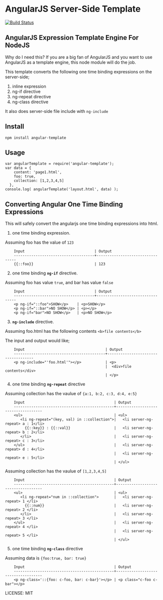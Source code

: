 AngularJS Server-Side Template
==============================

[![Build Status](https://travis-ci.org/allenhwkim/angularjs-google-maps.png?branch=master)](https://travis-ci.org/allenhwkim/angular-template)

AngularJS Expression Template Engine For NodeJS
-----------------------------------------------

Why do I need this? If you are a big fan of AngularJS and you want to use AngularJS as a template engine, this node module will do the job.

This template converts the following one time binding expressions on the server-side;

  1. inline expression 
  2. ng-if directive
  3. ng-repeat directive
  4. ng-class directive

It also does server-side file include with `ng-include`

Install
-------

    npm install angular-template

Usage
------

    var angularTemplate = require('angular-template');
    var data = { 
        content: 'page1.html',  
        foo: true, 
        collection: [1,2,3,4,5] 
      },
    console.log( angularTemplate('layout.html', data) );


Converting Angular One Time Binding Expressions
------------------------------------------------
This will safely convert the angularjs one time binding expressions into html.

1. one time binding expression.

  Assuming foo has the value of `123`

        Input                                | Output
        -------------------------------------+---------------------------------
        {{::foo}}                            | 123

2. one time binding **`ng-if`** directive.

  Assuming foo has value `true`, and bar has value `false`

        Input                                | Output
        -------------------------------------+---------------------------------
        <p ng-if="::foo">SHOW</p>    | <p>SHOW</p>    
        <p ng-if="::bar">NO SHOW</p> | <p></p> 
        <p ng-if="bar">NO SHOW</p>   | <p>NO SHOW</p> 

3. **`ng-include`** directive.

  Assuming foo.html has the following contents `<b>file contents</b>`

 The input and output would like;

        Input                                     | Output
        ------------------------------------------+------------------------------------
        <p ng-include="'foo.html'"></p>           | <p>
                                                  |  <div>file contents</div>
                                                  | </p>


4. one time binding **`ng-repeat`** directive

  Assuming collection has the vaulue of `{a:1, b:2, c:3, d:4, e:5}`

        Input                                         | Output
        ----------------------------------------------+------------------------------------
        <ul>                                          | <ul>
           <li ng-repeat="(key, val) in ::collection">|   <li server-ng-repeat> a : 1</li>
             {{::key}} : {{::val}}                    |   <li server-ng-repeat> b : 2</li>
           </li>                                      |   <li server-ng-repeat> c : 3</li>
        </ul>                                         |   <li server-ng-repeat> d : 4</li>
                                                      |   <li server-ng-repeat> e : 5</li>
                                                      | </ul>

  Assuming collection has the vaulue of `[1,2,3,4,5]`

        Input                                         | Output
        ----------------------------------------------+------------------------------------
        <ul>                                          | <ul>
           <li ng-repeat="num in ::collection">       |   <li server-ng-repeat> 1 </li>
             {{::num}}                                |   <li server-ng-repeat> 2 </li>
           </li>                                      |   <li server-ng-repeat> 3 </li>
        </ul>                                         |   <li server-ng-repeat> 4 </li>
                                                      |   <li server-ng-repeat> 5 </li>
                                                      | </ul>

5. one time binding **`ng-class`** directive

  Assuming data is `{foo:true, bar: true}`

        Input                                         | Output
        ----------------------------------------------+------------------------------------
        <p ng-class='::{foo: c-foo, bar: c-bar}'></p> | <p class="c-foo c-bar"></p>


LICENSE: MIT
